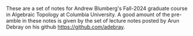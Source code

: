 These are a set of notes for Andrew Blumberg's Fall-2024 graduate course in Algebraic Topology at Columbia University.
A good amount of the pre-amble in these notes is given by the set of lecture notes posted by Arun Debray on his github https://github.com/adebray.
